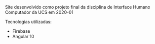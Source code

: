 Site desenvolvido como projeto final da disciplina de Interface Humano Computador da UCS em 2020-01

Tecnologias utilizadas:
- Firebase
- Angular 10
